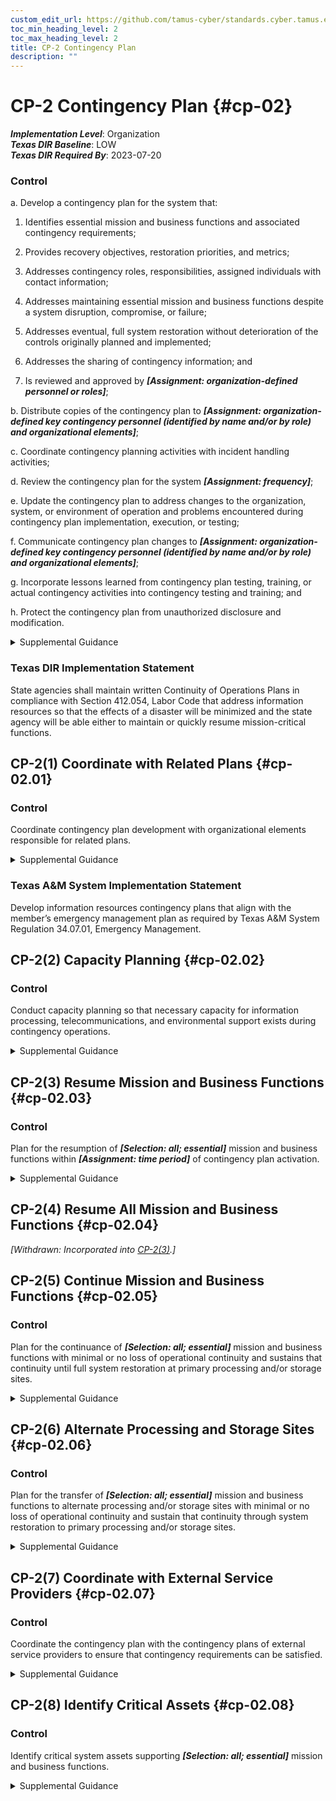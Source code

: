 ```yaml
---
custom_edit_url: https://github.com/tamus-cyber/standards.cyber.tamus.edu/tree/main/static/content/tamus.edu/TAMUS_profile.xml
toc_min_heading_level: 2
toc_max_heading_level: 2
title: CP-2 Contingency Plan
description: ""
---
```


# CP-2 Contingency Plan {#cp-02}

_**Implementation Level**_: Organization\
_**Texas DIR Baseline**_: LOW\
_**Texas DIR Required By**_: 2023-07-20

### Control

a. Develop a contingency plan for the system that:

1. Identifies essential mission and business functions and associated contingency requirements;

2. Provides recovery objectives, restoration priorities, and metrics;

3. Addresses contingency roles, responsibilities, assigned individuals with contact information;

4. Addresses maintaining essential mission and business functions despite a system disruption, compromise, or failure;

5. Addresses eventual, full system restoration without deterioration of the controls originally planned and implemented;

6. Addresses the sharing of contingency information; and

7. Is reviewed and approved by _**[Assignment: organization-defined personnel or roles]**_;

b. Distribute copies of the contingency plan to _**[Assignment: organization-defined key contingency personnel (identified by name and/or by role) and organizational elements]**_;

c. Coordinate contingency planning activities with incident handling activities;

d. Review the contingency plan for the system _**[Assignment: frequency]**_;

e. Update the contingency plan to address changes to the organization, system, or environment of operation and problems encountered during contingency plan implementation, execution, or testing;

f. Communicate contingency plan changes to _**[Assignment: organization-defined key contingency personnel (identified by name and/or by role) and organizational elements]**_;

g. Incorporate lessons learned from contingency plan testing, training, or actual contingency activities into contingency testing and training; and

h. Protect the contingency plan from unauthorized disclosure and modification.

<details>
  <summary>Supplemental Guidance</summary>

a. Develop a contingency plan for the system that:

1. Identifies essential mission and business functions and associated contingency requirements;

2. Provides recovery objectives, restoration priorities, and metrics;

3. Addresses contingency roles, responsibilities, assigned individuals with contact information;

4. Addresses maintaining essential mission and business functions despite a system disruption, compromise, or failure;

5. Addresses eventual, full system restoration without deterioration of the controls originally planned and implemented;

6. Addresses the sharing of contingency information; and

7. Is reviewed and approved by _**[Assignment: organization-defined personnel or roles]**_;

b. Distribute copies of the contingency plan to _**[Assignment: organization-defined key contingency personnel (identified by name and/or by role) and organizational elements]**_;

c. Coordinate contingency planning activities with incident handling activities;

d. Review the contingency plan for the system _**[Assignment: frequency]**_;

e. Update the contingency plan to address changes to the organization, system, or environment of operation and problems encountered during contingency plan implementation, execution, or testing;

f. Communicate contingency plan changes to _**[Assignment: organization-defined key contingency personnel (identified by name and/or by role) and organizational elements]**_;

g. Incorporate lessons learned from contingency plan testing, training, or actual contingency activities into contingency testing and training; and

h. Protect the contingency plan from unauthorized disclosure and modification.

</details>

### Texas DIR Implementation Statement

State agencies shall maintain written Continuity of Operations Plans in compliance with Section 412.054, Labor Code that address information resources so that the effects of a disaster will be minimized and the state agency will be able either to maintain or quickly resume mission-critical functions.

## CP-2(1) Coordinate with Related Plans {#cp-02.01}

### Control

Coordinate contingency plan development with organizational elements responsible for related plans.

<details>
  <summary>Supplemental Guidance</summary>

Coordinate contingency plan development with organizational elements responsible for related plans.

</details>

### Texas A&M System Implementation Statement

Develop information resources contingency plans that align with the member’s emergency management plan as required by Texas A&M System Regulation 34.07.01, Emergency Management.

## CP-2(2) Capacity Planning {#cp-02.02}

### Control

Conduct capacity planning so that necessary capacity for information processing, telecommunications, and environmental support exists during contingency operations.

<details>
  <summary>Supplemental Guidance</summary>

Conduct capacity planning so that necessary capacity for information processing, telecommunications, and environmental support exists during contingency operations.

</details>

## CP-2(3) Resume Mission and Business Functions {#cp-02.03}

### Control

Plan for the resumption of _**[Selection: all; essential]**_ mission and business functions within _**[Assignment: time period]**_ of contingency plan activation.

<details>
  <summary>Supplemental Guidance</summary>

Plan for the resumption of _**[Selection: all; essential]**_ mission and business functions within _**[Assignment: time period]**_ of contingency plan activation.

</details>

## CP-2(4) Resume All Mission and Business Functions {#cp-02.04}

_[Withdrawn: Incorporated into [CP-2(3)](../cp/cp-02#cp-02.03).]_

## CP-2(5) Continue Mission and Business Functions {#cp-02.05}

### Control

Plan for the continuance of _**[Selection: all; essential]**_ mission and business functions with minimal or no loss of operational continuity and sustains that continuity until full system restoration at primary processing and/or storage sites.

<details>
  <summary>Supplemental Guidance</summary>

Plan for the continuance of _**[Selection: all; essential]**_ mission and business functions with minimal or no loss of operational continuity and sustains that continuity until full system restoration at primary processing and/or storage sites.

</details>

## CP-2(6) Alternate Processing and Storage Sites {#cp-02.06}

### Control

Plan for the transfer of _**[Selection: all; essential]**_ mission and business functions to alternate processing and/or storage sites with minimal or no loss of operational continuity and sustain that continuity through system restoration to primary processing and/or storage sites.

<details>
  <summary>Supplemental Guidance</summary>

Plan for the transfer of _**[Selection: all; essential]**_ mission and business functions to alternate processing and/or storage sites with minimal or no loss of operational continuity and sustain that continuity through system restoration to primary processing and/or storage sites.

</details>

## CP-2(7) Coordinate with External Service Providers {#cp-02.07}

### Control

Coordinate the contingency plan with the contingency plans of external service providers to ensure that contingency requirements can be satisfied.

<details>
  <summary>Supplemental Guidance</summary>

Coordinate the contingency plan with the contingency plans of external service providers to ensure that contingency requirements can be satisfied.

</details>

## CP-2(8) Identify Critical Assets {#cp-02.08}

### Control

Identify critical system assets supporting _**[Selection: all; essential]**_ mission and business functions.

<details>
  <summary>Supplemental Guidance</summary>

Identify critical system assets supporting _**[Selection: all; essential]**_ mission and business functions.

</details>

